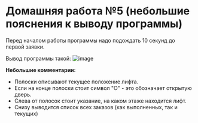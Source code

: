 # Домашняя работа №5 (небольшие пояснения к выводу программы)
Перед началом работы программы надо подождать 10 секунд до первой заявки.

Вывод программы такой:
![image](https://github.com/user-attachments/assets/b20de3d0-8e92-435a-8ae8-50df9061346e)

**Небольшие комментарии:**
- Полоски описывают текущее положение лифта.
- Если на конце полоски стоит символ "О" - это обозначает открытую дверь. 
- Слева от полосок стоит указание, на каком этаже находится лифт.
- Снизу выводится список всех заказов (как выполненных, так и текущих)
